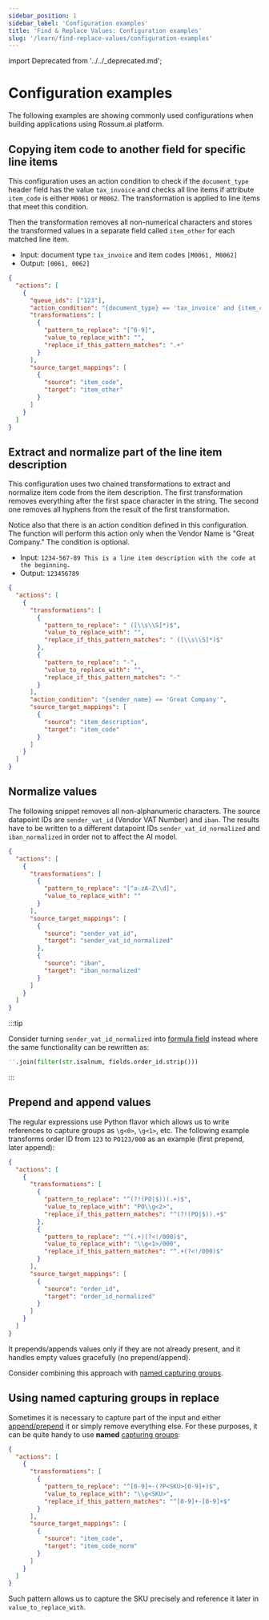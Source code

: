 ```yaml
---
sidebar_position: 1
sidebar_label: 'Configuration examples'
title: 'Find & Replace Values: Configuration examples'
slug: '/learn/find-replace-values/configuration-examples'
---
```


import Deprecated from '../../\_deprecated.md';

<Deprecated />

# Configuration examples

The following examples are showing commonly used configurations when building applications using Rossum.ai platform.

## Copying item code to another field for specific line items

This configuration uses an action condition to check if the `document_type` header field has the value `tax_invoice` and checks all line items if attribute `item_code` is either `M0061` or `M0062`. The transformation is applied to line items that meet this condition.

Then the transformation removes all non-numerical characters and stores the transformed values in a separate field called `item_other` for each matched line item.

- Input: document type `tax_invoice` and item codes `[M0061, M0062]`
- Output: `[0061, 0062]`

```json
{
  "actions": [
    {
      "queue_ids": ["123"],
      "action_condition": "{document_type} == 'tax_invoice' and {item_code} in ['M0061','M0062']",
      "transformations": [
        {
          "pattern_to_replace": "[^0-9]",
          "value_to_replace_with": "",
          "replace_if_this_pattern_matches": ".+"
        }
      ],
      "source_target_mappings": [
        {
          "source": "item_code",
          "target": "item_other"
        }
      ]
    }
  ]
}
```

## Extract and normalize part of the line item description

This configuration uses two chained transformations to extract and normalize item code from the item description. The first transformation removes everything after the first space character in the string. The second one removes all hyphens from the result of the first transformation.

Notice also that there is an action condition defined in this configuration. The function will perform this action only when the Vendor Name is "Great Company." The condition is optional.

- Input: `1234-567-89 This is a line item description with the code at the beginning.`
- Output: `123456789`

```json
{
  "actions": [
    {
      "transformations": [
        {
          "pattern_to_replace": " ([\\s\\S]*)$",
          "value_to_replace_with": "",
          "replace_if_this_pattern_matches": " ([\\s\\S]*)$"
        },
        {
          "pattern_to_replace": "-",
          "value_to_replace_with": "",
          "replace_if_this_pattern_matches": "-"
        }
      ],
      "action_condition": "{sender_name} == 'Great Company'",
      "source_target_mappings": [
        {
          "source": "item_description",
          "target": "item_code"
        }
      ]
    }
  ]
}
```

## Normalize values

The following snippet removes all non-alphanumeric characters. The source datapoint IDs are `sender_vat_id` (Vendor VAT Number) and `iban`. The results have to be written to a different datapoint IDs `sender_vat_id_normalized` and `iban_normalized` in order not to affect the AI model.

```json
{
  "actions": [
    {
      "transformations": [
        {
          "pattern_to_replace": "[^a-zA-Z\\d]",
          "value_to_replace_with": ""
        }
      ],
      "source_target_mappings": [
        {
          "source": "sender_vat_id",
          "target": "sender_vat_id_normalized"
        },
        {
          "source": "iban",
          "target": "iban_normalized"
        }
      ]
    }
  ]
}
```

:::tip

Consider turning `sender_vat_id_normalized` into [formula field](../../rossum-formulas/formula-fields.md) instead where the same functionality can be rewritten as:

```python
''.join(filter(str.isalnum, fields.order_id.strip()))
```

:::

## Prepend and append values

The regular expressions use Python flavor which allows us to write references to capture groups as `\g<0>`, `\g<1>`, etc. The following example transforms order ID from `123` to `PO123/000` as an example (first prepend, later append):

```json
{
  "actions": [
    {
      "transformations": [
        {
          "pattern_to_replace": "^(?!(PO|$))(.+)$",
          "value_to_replace_with": "PO\\g<2>",
          "replace_if_this_pattern_matches": "^(?!(PO|$)).+$"
        },
        {
          "pattern_to_replace": "^(.+)(?<!/000)$",
          "value_to_replace_with": "\\g<1>/000",
          "replace_if_this_pattern_matches": "^.+(?<!/000)$"
        }
      ],
      "source_target_mappings": [
        {
          "source": "order_id",
          "target": "order_id_normalized"
        }
      ]
    }
  ]
}
```

It prepends/appends values only if they are not already present, and it handles empty values gracefully (no prepend/append).

Consider combining this approach with [named capturing groups](#using-named-capturing-groups-in-replace).

## Using named capturing groups in replace

Sometimes it is necessary to capture part of the input and either [append/prepend](#prepend-and-append-values) it or simply remove everything else. For these purposes, it can be quite handy to use **named** [capturing groups](https://docs.python.org/3/howto/regex.html#non-capturing-and-named-groups):

```json
{
  "actions": [
    {
      "transformations": [
        {
          "pattern_to_replace": "^[0-9]+-(?P<SKU>[0-9]+)$",
          "value_to_replace_with": "\\g<SKU>",
          "replace_if_this_pattern_matches": "^[0-9]+-[0-9]+$"
        }
      ],
      "source_target_mappings": [
        {
          "source": "item_code",
          "target": "item_code_norm"
        }
      ]
    }
  ]
}
```

Such pattern allows us to capture the SKU precisely and reference it later in `value_to_replace_with`.
